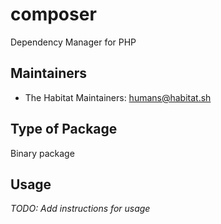 # composer

Dependency Manager for PHP

## Maintainers

* The Habitat Maintainers: <humans@habitat.sh>

## Type of Package

Binary package

## Usage

*TODO: Add instructions for usage*

